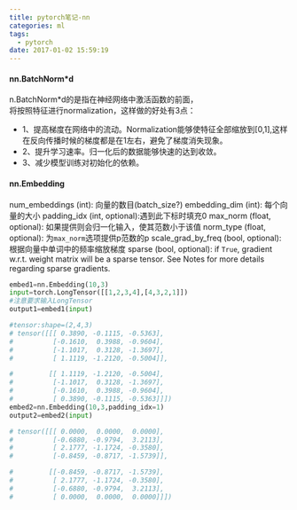 ```yaml
---
title: pytorch笔记-nn
categories: ml 
tags:
  - pytorch
date: 2017-01-02 15:59:19
---
```


#### nn.BatchNorm*d
n.BatchNorm*d的是指在神经网络中激活函数的前面，    
将按照特征进行normalization，这样做的好处有3点：    
* 1、提高梯度在网络中的流动。Normalization能够使特征全部缩放到[0,1],这样在反向传播时候的梯度都是在1左右，避免了梯度消失现象。   
* 2、提升学习速率。归一化后的数据能够快速的达到收敛。   
* 3、减少模型训练对初始化的依赖。


#### nn.Embedding
num_embeddings (int): 向量的数目(batch_size?)
embedding_dim (int): 每个向量的大小
padding_idx (int, optional):遇到此下标时填充0
max_norm (float, optional): 如果提供则会归一化输入，使其范数小于该值
norm_type (float, optional): 为`max_norm`选项提供p范数的p
scale_grad_by_freq (bool, optional): 根据向量中单词中的频率缩放梯度
sparse (bool, optional): if ``True``, gradient w.r.t. weight matrix will be a sparse tensor. See Notes for
                            more details regarding sparse gradients.

```python
embed1=nn.Embedding(10,3)
input=torch.LongTensor([[1,2,3,4],[4,3,2,1]])
#注意要求输入LongTensor
output1=embed1(input)

#tensor:shape=(2,4,3)
# tensor([[[ 0.3890, -0.1115, -0.5363],
#          [-0.1610,  0.3988, -0.9604],
#          [-1.1017,  0.3128, -1.3697],
#          [ 1.1119, -1.2120, -0.5004]],

#         [[ 1.1119, -1.2120, -0.5004],
#          [-1.1017,  0.3128, -1.3697],
#          [-0.1610,  0.3988, -0.9604],
#          [ 0.3890, -0.1115, -0.5363]]])
embed2=nn.Embedding(10,3,padding_idx=1)
output2=embed2(input)

# tensor([[[ 0.0000,  0.0000,  0.0000],
#          [-0.6880, -0.9794,  3.2113],
#          [ 2.1777, -1.1724, -0.3580],
#          [-0.8459, -0.8717, -1.5739]],

#         [[-0.8459, -0.8717, -1.5739],
#          [ 2.1777, -1.1724, -0.3580],
#          [-0.6880, -0.9794,  3.2113],
#          [ 0.0000,  0.0000,  0.0000]]])

```
